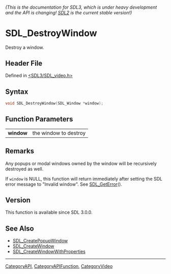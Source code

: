 ###### (This is the documentation for SDL3, which is under heavy development and the API is changing! [SDL2](https://wiki.libsdl.org/SDL2/) is the current stable version!)
# SDL_DestroyWindow

Destroy a window.

## Header File

Defined in [<SDL3/SDL_video.h>](https://github.com/libsdl-org/SDL/blob/main/include/SDL3/SDL_video.h)

## Syntax

```c
void SDL_DestroyWindow(SDL_Window *window);

```

## Function Parameters

|                |                       |
| -------------- | --------------------- |
| **window**     | the window to destroy |

## Remarks

Any popups or modal windows owned by the window will be recursively
destroyed as well.

If `window` is NULL, this function will return immediately after setting
the SDL error message to "Invalid window". See
[SDL_GetError](SDL_GetError)().

## Version

This function is available since SDL 3.0.0.

## See Also

- [SDL_CreatePopupWindow](SDL_CreatePopupWindow)
- [SDL_CreateWindow](SDL_CreateWindow)
- [SDL_CreateWindowWithProperties](SDL_CreateWindowWithProperties)

----
[CategoryAPI](CategoryAPI), [CategoryAPIFunction](CategoryAPIFunction), [CategoryVideo](CategoryVideo)


